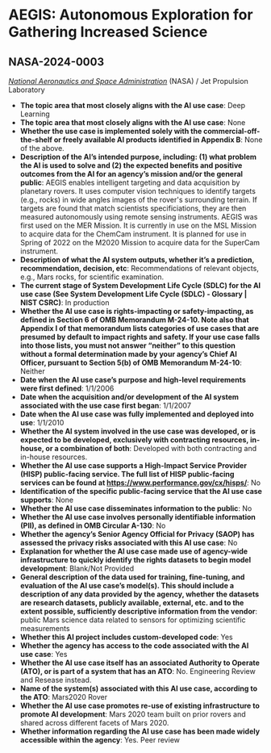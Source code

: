 # AEGIS: Autonomous Exploration for Gathering Increased Science
## NASA-2024-0003
_[National Aeronautics and Space Administration](<../3_agency/National Aeronautics and Space Administration.md>)_ (NASA) / Jet Propulsion Laboratory


+ **The topic area that most closely aligns with the AI use case**: Deep Learning
+ **The topic area that most closely aligns with the AI use case**: None
+ **Whether the use case is implemented solely with the commercial-off-the-shelf or freely available AI products identified in Appendix B**: None of the above.
+ **Description of the AI’s intended purpose, including: (1) what problem the AI is used to solve and (2) the expected benefits and positive outcomes from the AI for an agency’s mission and/or the general public**: AEGIS enables intelligent targeting and data acquisition by planetary rovers. It uses computer vision techniques to identify targets (e.g., rocks) in wide angles images of the rover's surrounding terrain. If targets are found that match scientists specificiations, they are then measured autonomously using remote sensing instruments. AEGIS was first used on the MER Mission. It is currently in use on the MSL Mission to acquire data for the ChemCam instrument. It is planned for use in Spring of 2022 on the M2020 Mission to acquire data for the SuperCam instrument.
+ **Description of what the AI system outputs, whether it’s a prediction, recommendation, decision, etc**: Recommendations of relevant objects, e.g., Mars rocks, for scientific examination.
+ **The current stage of System Development Life Cycle (SDLC) for the AI use case (See System Development Life Cycle (SDLC) - Glossary | NIST CSRC)**: In production
+ **Whether the AI use case is rights-impacting or safety-impacting, as defined in Section 6 of OMB Memorandum M-24-10. Note also that Appendix I of that memorandum lists categories of use cases that are presumed by default to impact rights and safety. If your use case falls into those lists, you must not answer “neither” to this question without a formal determination made by your agency’s Chief AI Officer, pursuant to Section 5(b) of OMB Memorandum M-24-10**: Neither
+ **Date when the AI use case’s purpose and high-level requirements were first defined**: 1/1/2006
+ **Date when the acquisition and/or development of the AI system associated with the use case first began**: 1/1/2007
+ **Date when the AI use case was fully implemented and deployed into use**: 1/1/2010
+ **Whether the AI system involved in the use case was developed, or is expected to be developed, exclusively with contracting resources, in-house, or a combination of both**: Developed with both contracting and in-house resources.
+ **Whether the AI use case supports a High-Impact Service Provider (HISP) public-facing service. The full list of HISP public-facing services can be found at https://www.performance.gov/cx/hisps/**: No
+ **Identification of the specific public-facing service that the AI use case supports**: None
+ **Whether the AI use case disseminates information to the public**: No
+ **Whether the AI use case involves personally identifiable information (PII), as defined in OMB Circular A-130**: No
+ **Whether the agency’s Senior Agency Official for Privacy (SAOP) has assessed the privacy risks associated with this AI use case**: No
+ **Explanation for whether the AI use case made use of agency-wide infrastructure to quickly identify the rights datasets to begin model development**: Blank/Not Provided
+ **General description of the data used for training, fine-tuning, and evaluation of the AI use case’s model(s). This should include a description of any data provided by the agency, whether the datasets are research datasets, publicly available, external, etc. and to the extent possible, sufficiently descriptive information from the vendor**: public Mars science data related to sensors for optimizing scientific measurements
+ **Whether this AI project includes custom-developed code**: Yes
+ **Whether the agency has access to the code associated with the AI use case**: Yes
+ **Whether the AI use case itself has an associated Authority to Operate (ATO), or is part of a system that has an ATO**: No.  Engineering Review and Resease instead.
+ **Name of the system(s) associated with this AI use case, according to the ATO**: Mars2020 Rover
+ **Whether the AI use case promotes re-use of existing infrastructure to promote AI development**: Mars 2020 team built on prior rovers and shared across different facets of Mars 2020.
+ **Whether information regarding the AI use case has been made widely accessible within the agency**: Yes.  Peer review